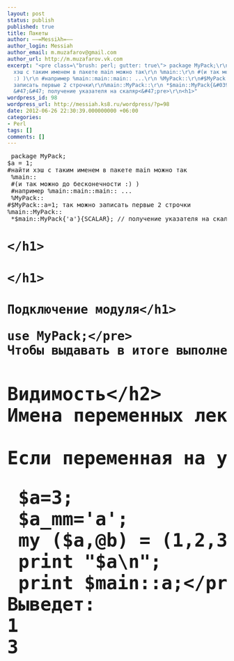 ```yaml
---
layout: post
status: publish
published: true
title: Пакеты
author: ––=Messiλh=––
author_login: Messiah
author_email: m.muzafarov@gmail.com
author_url: http://m.muzafarov.vk.com
excerpt: "<pre class=\"brush: perl; gutter: true\"> package MyPack;\r\n$a = 1;\r\n#найти
  хэш с таким именем в пакете main можно так\r\n %main::\r\n #(и так можно до бесконечности
  :) )\r\n #например %main::main::main:: ...\r\n %MyPack::\r\n#$MyPack::a=1; так можно
  записать первые 2 строчки\r\n%main::MyPack::\r\n *$main::MyPack{&#039;a&#039;}{SCALAR};
  &#47;&#47; получение указателя на скаляр<&#47;pre>\r\n<h1>"
wordpress_id: 98
wordpress_url: http://messiah.ks8.ru/wordpress/?p=98
date: 2012-06-26 22:30:39.000000000 +06:00
categories:
- Perl
tags: []
comments: []
---
```

<pre class="brush: perl; gutter: true"> package MyPack;
$a = 1;
#найти хэш с таким именем в пакете main можно так
 %main::
 #(и так можно до бесконечности :) )
 #например %main::main::main:: ...
 %MyPack::
#$MyPack::a=1; так можно записать первые 2 строчки
%main::MyPack::
 *$main::MyPack{&#039;a&#039;}{SCALAR}; &#47;&#47; получение указателя на скаляр<&#47;pre>
<h1><a id="more"></a><a id="more-98"></a><&#47;h1>
<h1><&#47;h1>
<h1>Подключение модуля<&#47;h1>
<pre class="brush: perl; gutter: false">use MyPack;<&#47;pre>
Чтобы выдавать в итоге выполнения модуля 1, необходимо в конце перлмодулей (то есть файлов *.pm) принято писать 1; Иначе может возникать ошибка типа модуль не загружен и.т.п.
<h2>Видимость<&#47;h2>
Имена переменных лексической области видимости ограничиваются блоком.

Если переменная на уровне файла, то видима до конца файла
<pre class="brush: perl; gutter: false"> $a=3;
 $a_mm=&#039;a&#039;;
 my ($a,@b) = (1,2,3);
 print "$a\n";
 print $main::a;<&#47;pre>
Выведет:
1
3
